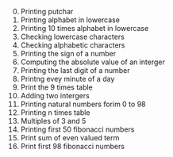 0. Printing  putchar
1. Printing alphabet in lowercase
2. Printing 10 times alphabet in lowercase
3. Checking lowercase characters
4. Checking alphabetic characters
5. Printing the sign of a number
6. Computing the absolute value of an interger
7. Printing the last digit of a number
8. Printng evey minute of a day
9. Print the 9 times table
10. Adding two intergers 
11. Printing natural numbers forim 0 to 98
12. Printing n times table
13. Multiples of 3 and 5
14. Printing first 50 fibonacci numbers
15. Print sum of even valued term
16. Print first 98 fibonacci numbers
